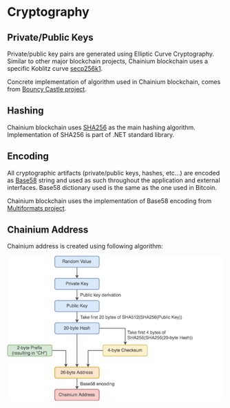 # Cryptography

## Private/Public Keys

Private/public key pairs are generated using Elliptic Curve Cryptography. Similar to other major blockchain projects, Chainium blockchain uses a specific Koblitz curve [secp256k1](https://en.bitcoin.it/wiki/Secp256k1).

Concrete implementation of algorithm used in Chainium blockchain, comes from [Bouncy Castle project](https://www.bouncycastle.org/csharp).

## Hashing

Chainium blockchain uses [SHA256](https://en.wikipedia.org/wiki/SHA-256) as the main hashing algorithm. Implementation of SHA256 is part of .NET standard library.

## Encoding

All cryptographic artifacts (private/public keys, hashes, etc...) are encoded as [Base58](https://en.wikipedia.org/wiki/Base58) string and used as such throughout the application and external interfaces. Base58 dictionary used is the same as the one used in Bitcoin.

Chainium blockchain uses the implementation of Base58 encoding from [Multiformats project](https://multiformats.io).

## Chainium Address

Chainium address is created using following algorithm:

![Chainium Address Algorithm](ChainiumAddress.png)
